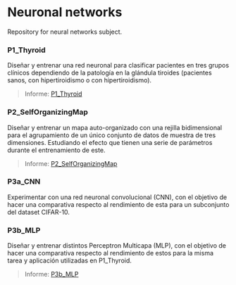 # Neuronal networks

Repository for neural networks subject.

### P1_Thyroid

Diseñar y entrenar una red neuronal para clasificar pacientes en tres grupos clínicos dependiendo de la patología en la glándula tiroides (pacientes sanos, con hipertiroidismo o con hipertiroidismo).

> Informe: [P1_Thyroid](https://github.com/davidmigloz/neural-networks/blob/master/P1_Thyroid/report/doc.pdf)

### P2_SelfOrganizingMap

Diseñar y entrenar un mapa auto-organizado con una rejilla bidimensional para el agrupamiento de un único conjunto de datos de muestra de tres dimensiones. Estudiando el efecto que tienen una serie de parámetros durante el entrenamiento de este.

> Informe: [P2_SelfOrganizingMap](https://github.com/davidmigloz/neural-networks/blob/master/P2_SelfOrganizingMap/report/doc.pdf)

### P3a_CNN

Experimentar con una red neuronal convolucional (CNN), con el objetivo de hacer una comparativa respecto al rendimiento de esta para un subconjunto del dataset CIFAR-10.

### P3b_MLP

Diseñar y entrenar distintos Perceptron Multicapa (MLP), con el objetivo de hacer una comparativa respecto al rendimiento de estos para la misma tarea y aplicación utilizadas en P1_Thyroid.

> Informe: [P3b_MLP](https://github.com/davidmigloz/neural-networks/blob/master/P3b_MLP/report/doc.pdf)
